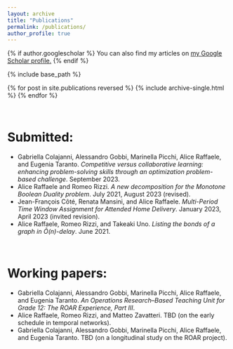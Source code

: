 ```yaml
---
layout: archive
title: "Publications"
permalink: /publications/
author_profile: true
---
```

{% if author.googlescholar %}
  You can also find my articles on <u><a href="{{author.googlescholar}}">my Google Scholar profile</a>.</u>
{% endif %}

{% include base_path %}

{% for post in site.publications reversed %}
  {% include archive-single.html %}
{% endfor %}

&nbsp;

# Submitted:
- Gabriella Colajanni, Alessandro Gobbi, Marinella Picchi, Alice Raffaele, and Eugenia Taranto. *Competitive versus collaborative learning: enhancing problem-solving skills through an optimization problem-based challenge*. September 2023.
- Alice Raffaele and Romeo Rizzi. *A new decomposition for the Monotone Boolean Duality problem*. July 2021, August 2023 (revised).
- Jean-François Côté, Renata Mansini, and Alice Raffaele. *Multi-Period Time Window Assignment for Attended Home Delivery*. January 2023, April 2023 (invited revision).
- Alice Raffaele, Romeo Rizzi, and Takeaki Uno. *Listing the bonds of a graph in Õ(n)-delay*. June 2021.

&nbsp;

# Working papers:
- Gabriella Colajanni, Alessandro Gobbi, Marinella Picchi, Alice Raffaele, and Eugenia Taranto. *An Operations Research–Based Teaching Unit for Grade 12: The ROAR Experience, Part III*.
- Alice Raffaele, Romeo Rizzi, and Matteo Zavatteri. TBD (on the early schedule in temporal networks).
- Gabriella Colajanni, Alessandro Gobbi, Marinella Picchi, Alice Raffaele, and Eugenia Taranto. TBD (on a longitudinal study on the ROAR project).
